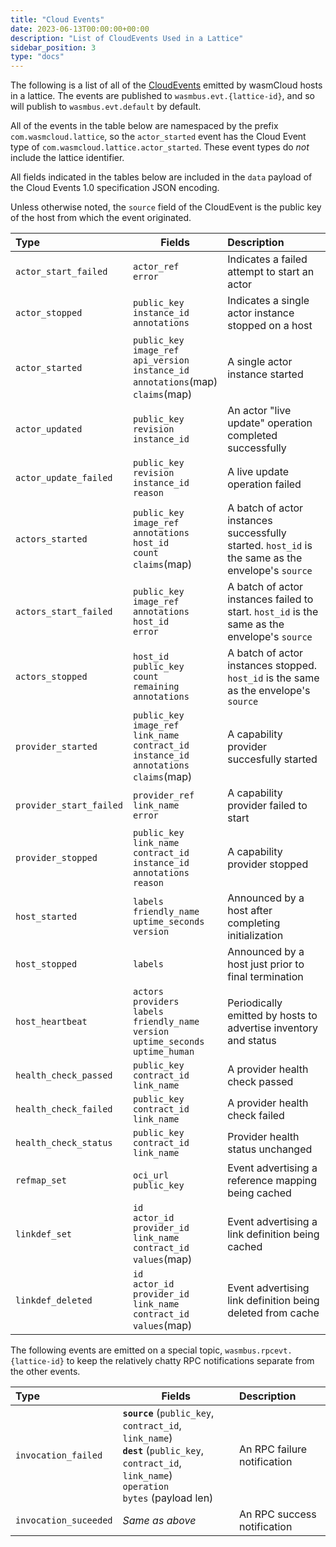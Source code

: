 ```yaml
---
title: "Cloud Events"
date: 2023-06-13T00:00:00+00:00
description: "List of CloudEvents Used in a Lattice"
sidebar_position: 3
type: "docs"
---
```

The following is a list of all of the [CloudEvents](https://cloudevents.io) emitted by wasmCloud hosts in a lattice. The events are published to `wasmbus.evt.{lattice-id}`, and so will publish to `wasmbus.evt.default` by default.

All of the events in the table below are namespaced by the prefix `com.wasmcloud.lattice`, so the `actor_started` event has the Cloud Event type of `com.wasmcloud.lattice.actor_started`. These event types do _not_ include the lattice identifier.

All fields indicated in the tables below are included in the `data` payload of the Cloud Events 1.0 specification JSON encoding.

Unless otherwise noted, the `source` field of the CloudEvent is the public key of the host from which the event originated.

| Type | Fields | Description |
| :-- | --- | :-- |
| `actor_start_failed` | `actor_ref`<br/>`error` | Indicates a failed attempt to start an actor |
| `actor_stopped` | `public_key`<br/>`instance_id`<br/>`annotations` | Indicates a single actor instance stopped on a host |
| `actor_started` | `public_key`<br />`image_ref`<br/>`api_version`<br/>`instance_id`<br/>`annotations`(map)<br/>`claims`(map)| A single actor instance started |
| `actor_updated` | `public_key`<br/>`revision`<br/>`instance_id`<br/> | An actor "live update" operation completed successfully |
| `actor_update_failed` | `public_key`<br/>`revision`<br/>`instance_id`<br/>`reason` | A live update operation failed |
| `actors_started` | `public_key`<br/>`image_ref`<br/>`annotations`<br/>`host_id`<br/>`count`<br/>`claims`(map) | A batch of actor instances successfully started. `host_id` is the same as the envelope's `source` |
| `actors_start_failed` | `public_key`<br/>`image_ref`<br/>`annotations`<br/>`host_id`<br/>`error` | A batch of actor instances failed to start. `host_id` is the same as the envelope's `source` |
| `actors_stopped` | `host_id`<br/>`public_key`<br/>`count`<br/>`remaining`<br/>`annotations` | A batch of actor instances stopped. `host_id` is the same as the envelope's `source` |
| `provider_started` | `public_key`<br/>`image_ref`<br/>`link_name`<br/>`contract_id`<br/>`instance_id`<br/>`annotations`<br/>`claims`(map) | A capability provider succesfully started |
| `provider_start_failed` | `provider_ref`<br/>`link_name`<br/>`error` | A capability provider failed to start |
| `provider_stopped` | `public_key`<br/>`link_name`<br/>`contract_id`<br/>`instance_id`<br/>`annotations`<br/>`reason` | A capability provider stopped |
| `host_started` | `labels`<br/>`friendly_name`<br/>`uptime_seconds`<br/>`version` | Announced by a host after completing initialization |
| `host_stopped` | `labels` | Announced by a host just prior to final termination |
| `host_heartbeat` | `actors`<br/>`providers`<br/>`labels`<br/>`friendly_name`<br/>`version`<br/>`uptime_seconds`<br/>`uptime_human` | Periodically emitted by hosts to advertise inventory and status |
| `health_check_passed` | `public_key`<br/>`contract_id`<br/>`link_name` | A provider health check passed |
| `health_check_failed` | `public_key`<br/>`contract_id`<br/>`link_name` | A provider health check failed |
| `health_check_status` | `public_key`<br/>`contract_id`<br/>`link_name` | Provider health status unchanged |
| `refmap_set` | `oci_url`<br/>`public_key` | Event advertising a reference mapping being cached |
| `linkdef_set` | `id`<br/>`actor_id`<br/>`provider_id`<br/>`link_name`<br/>`contract_id`<br/>`values`(map) | Event advertising a link definition being cached |
| `linkdef_deleted` | `id`<br/>`actor_id`<br/>`provider_id`<br/>`link_name`<br/>`contract_id`<br/>`values`(map) | Event advertising link definition being deleted from cache |

The following events are emitted on a special topic, `wasmbus.rpcevt.{lattice-id}` to keep the relatively chatty RPC notifications separate from the other events.

| Type | Fields | Description |
| :-- | --- | :-- |
| `invocation_failed` |  **`source`** (`public_key`, `contract_id`, `link_name`)<br/> **`dest`** (`public_key`, `contract_id`, `link_name`) <br/>`operation`<br/> `bytes` (payload len)| An RPC failure notification |
| `invocation_suceeded` | _Same as above_ | An RPC success notification |
